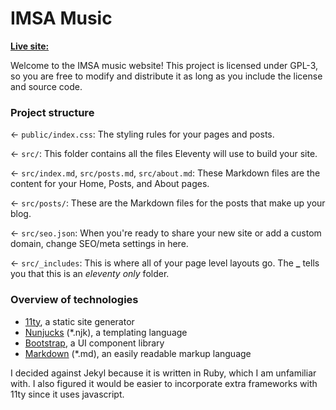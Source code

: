 # IMSA Music

**[Live site:]()**

Welcome to the IMSA music website! This project is licensed under GPL-3, so you are free to modify and distribute it
as long as you include the license and source code.

### Project structure

← `public/index.css`: The styling rules for your pages and posts.

← `src/`: This folder contains all the files Eleventy will use to build your site.

← `src/index.md`, `src/posts.md`, `src/about.md`: These Markdown files are the content for your Home, Posts, and About pages.

← `src/posts/`: These are the Markdown files for the posts that make up your blog.

← `src/seo.json`: When you're ready to share your new site or add a custom domain, change SEO/meta settings in here.

← `src/_includes`: This is where all of your page level layouts go. The **\_** tells you that this is an _eleventy only_ folder.


### Overview of technologies
- [11ty](https://www.11ty.dev/), a static site generator
- [Nunjucks](https://mozilla.github.io/nunjucks/templating.html) (*.njk), a templating language
- [Bootstrap](https://getbootstrap.com/docs/), a UI component library
- [Markdown](https://www.markdownguide.org/basic-syntax/) (*.md), an easily readable markup language

I decided against Jekyl because it is written in Ruby, which I am unfamiliar with.
I also figured it would be easier to incorporate extra frameworks with 11ty since it uses javascript.